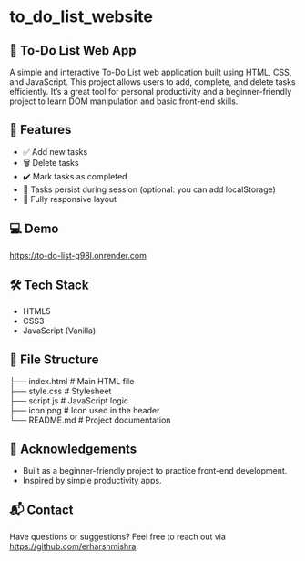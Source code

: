 # to_do_list_website

## 📝 To-Do List Web App
A simple and interactive To-Do List web application built using HTML, CSS, and JavaScript. This project allows users to add, complete, and delete tasks efficiently. It’s a great tool for personal productivity and a beginner-friendly project to learn DOM manipulation and basic front-end skills.

## 🌟 Features
- ✅ Add new tasks
- 🗑️ Delete tasks
- ✔️ Mark tasks as completed
- 💾 Tasks persist during session (optional: you can add localStorage)
- 📱 Fully responsive layout

## 💻 Demo
https://to-do-list-g98l.onrender.com

## 🛠️ Tech Stack
- HTML5
- CSS3
- JavaScript (Vanilla)

## 📂 File Structure
├── index.html       # Main HTML file<br>
├── style.css        # Stylesheet<br>
├── script.js        # JavaScript logic<br>
├── icon.png         # Icon used in the header<br>
└── README.md        # Project documentation<br>

## 🙌 Acknowledgements
- Built as a beginner-friendly project to practice front-end development.
- Inspired by simple productivity apps.

## 📬 Contact
Have questions or suggestions? Feel free to reach out via https://github.com/erharshmishra.
